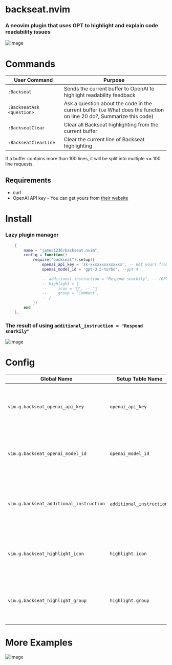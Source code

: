# backseat.nvim
### A neovim plugin that uses GPT to highlight and explain code readability issues
![image](https://user-images.githubusercontent.com/32351696/229314187-f229664f-f396-4840-9765-8118810b3dae.png)

# Commands
| User Command | Purpose |
| -- | -- |
| `:Backseat`  | Sends the current buffer to OpenAI to highlight readability feedback |
| `:BackseatAsk <question>` | Ask a question about the code in the current buffer (i.e What does the function on line 20 do?, Summarize this code)
| `:BackseatClear` | Clear all Backseat highlighting from the current buffer
| `:BackseatClearLine` | Clear the current line of Backseat highlighting

If a buffer contains more than 100 lines, it will be split into multiple <= 100 line requests.
## Requirements
 * curl
 * OpenAI API key - You can get yours from [their website](https://platform.openai.com/account/api-keys)
# Install
### Lazy plugin manager
```lua
    {
        name = "james1236/backseat.nvim",
        config = function()
            require("backseat").setup({
                openai_api_key = 'sk-xxxxxxxxxxxxxx', -- Get yours from platform.openai.com/account/api-keys
                openai_model_id = 'gpt-3.5-turbo', --gpt-4
                
                -- additional_instruction = "Respond snarkily", -- (GPT-3 will probably deny this request, but GPT-4 complies)
                -- highlight = {
                --     icon = '', -- ''
                --     group = 'Comment',
                -- }
            })
        end
    },
```
### The result of using `additional_instruction = "Respond snarkily"`
![image](https://user-images.githubusercontent.com/32351696/229297495-6d145848-10bf-43eb-8c2a-ab4264f514b1.png)

# Config 
| Global Name | Setup Table Name | Default | Purpose |
| --- | --- | --- | -- |
`vim.g.backseat_openai_api_key` | `openai_api_key` | `nil` | Your OpenAI API key, needed to access language models
`vim.g.backseat_openai_model_id` | `openai_model_id` | `'gpt-3.5-turbo'` | The model's identifier, such as gpt-3.5-turbo and gpt-4
`vim.g.backseat_additional_instruction` | `additional_instruction`, | `nil` | An additional instruction to give the AI, like "Make your responses more brief"
`vim.g.backseat_highlight_icon` | `highlight.icon` | `''` | The sign column icon to display for each line containing suggestions
`vim.g.backseat_highlight_group` | `highlight.group` | `'String'` | The `:hi` highlight color group for the icon and the suggestion text 

# More Examples
![image](https://user-images.githubusercontent.com/32351696/229299250-1fcb4135-2a6a-4663-9637-13af7c0ee7cd.png)
